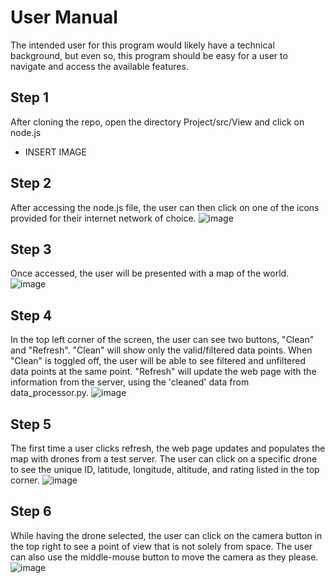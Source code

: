 # User Manual 

The intended user for this program would likely have a technical background, but even so, this program should be easy for a user to navigate and access the available features.

## Step 1
After cloning the repo, open the directory Project/src/View and click on node.js
- INSERT IMAGE

## Step 2
After accessing the node.js file, the user can then click on one of the icons provided for their internet network of choice.
![image](https://github.com/dapark3/SpoofDetector/assets/112041868/9de8efa9-1521-4600-9213-9cfb94dea4b3)

## Step 3
Once accessed, the user will be presented with a map of the world.
![image](https://github.com/dapark3/SpoofDetector/assets/98801367/ec2573df-cf95-4eb9-a3ae-7446a9bc99b1)

## Step 4
In the top left corner of the screen, the user can see two buttons, "Clean" and "Refresh". 
"Clean" will show only the valid/filtered data points. When "Clean" is toggled off, the user will be able to see filtered and unfiltered data points at the same point.
"Refresh" will update the web page with the information from the server, using the 'cleaned' data from data_processor.py.
![image](https://github.com/dapark3/SpoofDetector/assets/98801367/f785ddd7-e40f-4cd3-8a29-99941688aad5)

## Step 5
The first time a user clicks refresh, the web page updates and populates the map with drones from a test server.
The user can click on a specific drone to see the unique ID, latitude, longitude, altitude, and rating listed in the top corner.
![image](https://github.com/dapark3/SpoofDetector/assets/98801367/e6640922-dbad-40be-8fe2-cc7f08fd9d5a)

## Step 6
While having the drone selected, the user can click on the camera button in the top right to see a point of view that is not solely from space.
The user can also use the middle-mouse button to move the camera as they please.
![image](https://github.com/dapark3/SpoofDetector/assets/98801367/e061a5b2-1e5f-4a01-bae9-416d07e57633)
